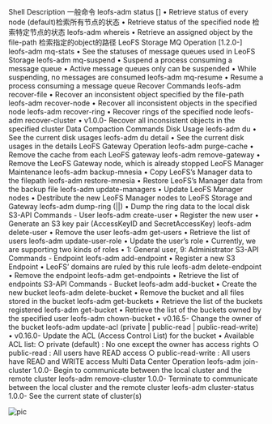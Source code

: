 Shell Description
一般命令
leofs-adm status [<node>] • Retrieve status of every node (default)检索所有节点的状态
 • Retrieve status of the specified node 检索特定节点的状态
leofs-adm whereis <file-path> • Retrieve an assigned object by the file-path 检索指定的object的路径
LeoFS Storage MQ Operation [1.2.0-]
leofs-adm mq-stats <storage-node> • See the statuses of message queues used in LeoFS Storage
leofs-adm mq-suspend <storage-node> <mq-id> • Suspend a process consuming a message queue
 • Active message queues only can be suspended
 • While suspending, no messages are consumed
leofs-adm mq-resume <storage-node> <mq-id> • Resume a process consuming a message queue
Recover Commands
leofs-adm recover-file <file-path> • Recover an inconsistent object specified by the file-path
leofs-adm recover-node <storage-node> • Recover all inconsistent objects in the specified node
leofs-adm recover-ring <storage-node> • Recover rings of the specified node
leofs-adm recover-cluster <cluster-id> • v1.0.0- Recover all inconsistent objects in the specified cluster
Data Compaction Commands
Disk Usage
leofs-adm du <storage-node> • See the current disk usages
leofs-adm du detail <storage-node> • See the current disk usages in the details
LeoFS Gateway Operation
leofs-adm purge-cache <file-path> • Remove the cache from each LeoFS gateway
leofs-adm remove-gateway <gateway-node> • Remove the LeoFS Gateway node, which is already stopped
LeoFS Manager Maintenance
leofs-adm backup-mnesia <backup-filepath> • Copy LeoFS’s Manager data to the filepath
leofs-adm restore-mnesia <backup-filepath> • Restore LeoFS’s Manager data from the backup file
leofs-adm update-managers <manager-master> <manager-slave> • Update LeoFS Manager nodes
 • Destribute the new LeoFS Manager nodes to LeoFS Storage and Gateway
leofs-adm dump-ring (<manager-node>|<storage-node>|<gateway-node>) • Dump the ring data to the local disk
S3-API Commands - User
leofs-adm create-user <user-id> <password> • Register the new user
 • Generate an S3 key pair (AccessKeyID and SecretAccessKey)
leofs-adm delete-user <user-id> • Remove the user
leofs-adm get-users • Retrieve the list of users
leofs-adm update-user-role • Update the user’s role
 • Currently, we are supporting two kinds of roles
 • 1: General user, 9: Administrator
S3-API Commands - Endpoint
leofs-adm add-endpoint <endpoint> • Register a new S3 Endpoint
 • LeoFS’ domains are ruled by this rule
leofs-adm delete-endpoint <endpoint> • Remove the endpoint
leofs-adm get-endpoints • Retrieve the list of endpoints
S3-API Commands - Bucket
leofs-adm add-bucket <bucket> <access-key-id> • Create the new bucket
leofs-adm delete-bucket <bucket> <access-key-id> • Remove the bucket and all files stored in the bucket
leofs-adm get-buckets • Retrieve the list of the buckets registered
leofs-adm get-bucket <access-key-id> • Retrieve the list of the buckets owned by the specified user
leofs-adm chown-bucket <bucket> <access-key-id> • v0.16.5- Change the owner of the bucket
leofs-adm update-acl <bucket> <access-key-id> (private | public-read | public-read-write) • v0.16.0- Update the ACL (Access Control List) for the bucket
 • Available ACL list:
         ○ private (default) : No one except the owner has access rights
         ○ public-read : All users have READ access
         ○ public-read-write : All users have READ and WRITE access
Multi Data Center Operation
leofs-adm join-cluster <manager-master> <manager-slave> 1.0.0- Begin to communicate between the local cluster and the remote cluster
leofs-adm remove-cluster <manager-master> <manager-slave> 1.0.0- Terminate to communicate between the local cluster and the remote cluster
leofs-adm cluster-status 1.0.0- See the current state of cluster(s)

![pic](/imagesscreenshot_1527428859897.png)
